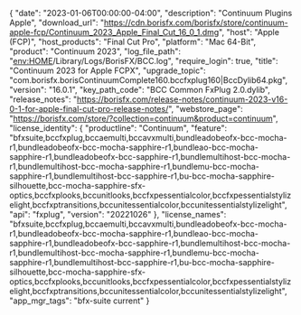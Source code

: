 {
  "date": "2023-01-06T00:00:00-04:00",
  "description": "Continuum Plugins Apple",
  "download_url": "https://cdn.borisfx.com/borisfx/store/continuum-apple-fcp/Continuum_2023_Apple_Final_Cut_16_0_1.dmg",
  "host": "Apple (FCP)",
  "host_products": "Final Cut Pro",
  "platform": "Mac 64-Bit",
  "product": "Continuum 2023",
  "log_file_path": "<env:HOME>/Library/Logs/BorisFX/BCC.log",
  "require_login": true,
  "title": "Continuum 2023 for Apple FCPX",
  "upgrade_topic": "com.borisfx.borisContinuumComplete160.bccfxplug160|BccDylib64.pkg",
  "version": "16.0.1",
  "key_path_code": "BCC Common FxPlug 2.0.dylib",
  "release_notes": "https://borisfx.com/release-notes/continuum-2023-v16-0-1-for-apple-final-cut-pro-release-notes/",
  "webstore_page": "https://borisfx.com/store/?collection=continuum&product=continuum",
  "license_identity": {
    "productline": "Continuum",
    "feature": "bfxsuite,bccfxplug,bccaemulti,bccavxmulti,bundleadobeofx-bcc-mocha-r1,bundleadobeofx-bcc-mocha-sapphire-r1,bundleao-bcc-mocha-sapphire-r1,bundleadobeofx-bcc-sapphire-r1,bundlemultihost-bcc-mocha-r1,bundlemultihost-bcc-mocha-sapphire-r1,bundlemu-bcc-mocha-sapphire-r1,bundlemultihost-bcc-sapphire-r1,bu-bcc-mocha-sapphire-silhouette,bcc-mocha-sapphire-sfx-optics,bccfxplooks,bccunitlooks,bccfxpessentialcolor,bccfxpessentialstylizelight,bccfxptransitions,bccunitessentialcolor,bccunitessentialstylizelight",
    "api": "fxplug",
    "version": "20221026"
  },
  "license_names": "bfxsuite,bccfxplug,bccaemulti,bccavxmulti,bundleadobeofx-bcc-mocha-r1,bundleadobeofx-bcc-mocha-sapphire-r1,bundleao-bcc-mocha-sapphire-r1,bundleadobeofx-bcc-sapphire-r1,bundlemultihost-bcc-mocha-r1,bundlemultihost-bcc-mocha-sapphire-r1,bundlemu-bcc-mocha-sapphire-r1,bundlemultihost-bcc-sapphire-r1,bu-bcc-mocha-sapphire-silhouette,bcc-mocha-sapphire-sfx-optics,bccfxplooks,bccunitlooks,bccfxpessentialcolor,bccfxpessentialstylizelight,bccfxptransitions,bccunitessentialcolor,bccunitessentialstylizelight",
  "app_mgr_tags": "bfx-suite current"
}
